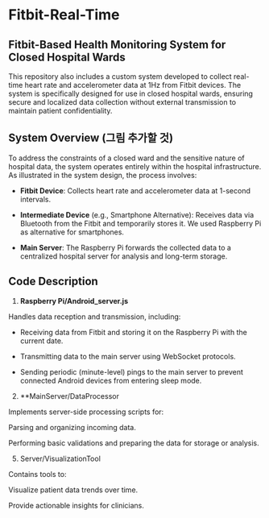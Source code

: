 # Fitbit-Real-Time

## Fitbit-Based Health Monitoring System for Closed Hospital Wards
This repository also includes a custom system developed to collect real-time heart rate and accelerometer data at 1Hz from Fitbit devices. The system is specifically designed for use in closed hospital wards, ensuring secure and localized data collection without external transmission to maintain patient confidentiality.

## System Overview (그림 추가할 것)
To address the constraints of a closed ward and the sensitive nature of hospital data, the system operates entirely within the hospital infrastructure. As illustrated in the system design, the process involves:

+ **Fitbit Device**: Collects heart rate and accelerometer data at 1-second intervals.

+ **Intermediate Device** (e.g., Smartphone Alternative): Receives data via Bluetooth from the Fitbit and temporarily stores it. We used Raspberry Pi as alternative for smartphones.

+ **Main Server**: The Raspberry Pi forwards the collected data to a centralized hospital server for analysis and long-term storage.

## Code Description
1. **Raspberry Pi/Android_server.js**
   
  Handles data reception and transmission, including:

  + Receiving data from Fitbit and storing it on the Raspberry Pi with the current date.

  + Transmitting data to the main server using WebSocket protocols.

  + Sending periodic (minute-level) pings to the main server to prevent connected Android devices from entering sleep mode.

2. **MainServer/DataProcessor

Implements server-side processing scripts for:

Parsing and organizing incoming data.

Performing basic validations and preparing the data for storage or analysis.

5. Server/VisualizationTool

Contains tools to:

Visualize patient data trends over time.

Provide actionable insights for clinicians.
